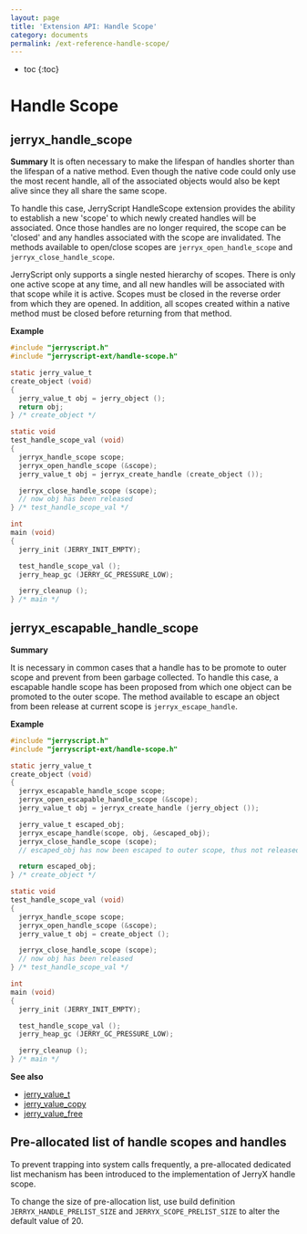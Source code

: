 ```yaml
---
layout: page
title: 'Extension API: Handle Scope'
category: documents
permalink: /ext-reference-handle-scope/
---
```


* toc
{:toc}

# Handle Scope

## jerryx_handle_scope

**Summary**
It is often necessary to make the lifespan of handles shorter than the lifespan of a native method. Even though the native code could only use the most recent handle, all of the associated objects would also be kept alive since they all share the same scope.

To handle this case, JerryScript HandleScope extension provides the ability to establish a new 'scope' to which newly created handles will be associated. Once those handles are no longer required, the scope can be 'closed' and any handles associated with the scope are invalidated. The methods available to open/close scopes are `jerryx_open_handle_scope` and `jerryx_close_handle_scope`.

JerryScript only supports a single nested hierarchy of scopes. There is only one active scope at any time, and all new handles will be associated with that scope while it is active. Scopes must be closed in the reverse order from which they are opened. In addition, all scopes created within a native method must be closed before returning from that method.

**Example**

[doctest]: # ()

```c
#include "jerryscript.h"
#include "jerryscript-ext/handle-scope.h"

static jerry_value_t
create_object (void)
{
  jerry_value_t obj = jerry_object ();
  return obj;
} /* create_object */

static void
test_handle_scope_val (void)
{
  jerryx_handle_scope scope;
  jerryx_open_handle_scope (&scope);
  jerry_value_t obj = jerryx_create_handle (create_object ());

  jerryx_close_handle_scope (scope);
  // now obj has been released
} /* test_handle_scope_val */

int
main (void)
{
  jerry_init (JERRY_INIT_EMPTY);

  test_handle_scope_val ();
  jerry_heap_gc (JERRY_GC_PRESSURE_LOW);

  jerry_cleanup ();
} /* main */
```

## jerryx_escapable_handle_scope

**Summary**

It is necessary in common cases that a handle has to be promote to outer scope and prevent from been garbage collected. To handle this case, a escapable handle scope has been proposed from which one object can be promoted to the outer scope. The method available to escape an object from been release at current scope is `jerryx_escape_handle`.

**Example**

[doctest]: # ()

```c
#include "jerryscript.h"
#include "jerryscript-ext/handle-scope.h"

static jerry_value_t
create_object (void)
{
  jerryx_escapable_handle_scope scope;
  jerryx_open_escapable_handle_scope (&scope);
  jerry_value_t obj = jerryx_create_handle (jerry_object ());

  jerry_value_t escaped_obj;
  jerryx_escape_handle(scope, obj, &escaped_obj);
  jerryx_close_handle_scope (scope);
  // escaped_obj has now been escaped to outer scope, thus not released at this point

  return escaped_obj;
} /* create_object */

static void
test_handle_scope_val (void)
{
  jerryx_handle_scope scope;
  jerryx_open_handle_scope (&scope);
  jerry_value_t obj = create_object ();

  jerryx_close_handle_scope (scope);
  // now obj has been released
} /* test_handle_scope_val */

int
main (void)
{
  jerry_init (JERRY_INIT_EMPTY);

  test_handle_scope_val ();
  jerry_heap_gc (JERRY_GC_PRESSURE_LOW);

  jerry_cleanup ();
} /* main */
```

**See also**

- [jerry_value_t](../api-reference#jerry_value_t)
- [jerry_value_copy](../api-reference#jerry_value_copy)
- [jerry_value_free](../api-reference#jerry_value_free)

## Pre-allocated list of handle scopes and handles

To prevent trapping into system calls frequently, a pre-allocated dedicated list mechanism has been introduced to the implementation of JerryX handle scope.

To change the size of pre-allocation list, use build definition `JERRYX_HANDLE_PRELIST_SIZE` and `JERRYX_SCOPE_PRELIST_SIZE` to alter the default value of 20.
